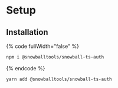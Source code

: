 # Setup

## Installation

{% code fullWidth="false" %}
```sh
npm i @snowballtools/snowball-ts-auth
```
{% endcode %}

```sh
yarn add @snowballtools/snowball-ts-auth
```
